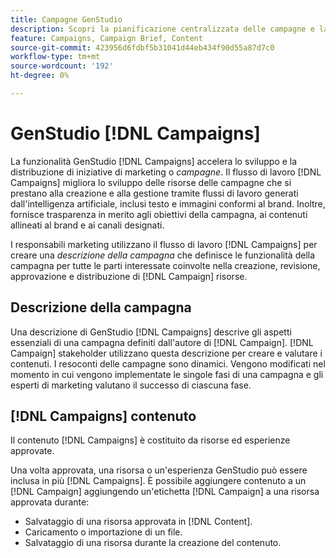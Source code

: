 ```yaml
---
title: Campagne GenStudio
description: Scopri la pianificazione centralizzata delle campagne e la creazione di brevi campagne.
feature: Campaigns, Campaign Brief, Content
source-git-commit: 423956d6fdbf5b31041d44eb434f90d55a87d7c0
workflow-type: tm+mt
source-wordcount: '192'
ht-degree: 0%

---
```



# GenStudio [!DNL Campaigns]

La funzionalità GenStudio [!DNL Campaigns] accelera lo sviluppo e la distribuzione di iniziative di marketing o _campagne_. Il flusso di lavoro [!DNL Campaigns] migliora lo sviluppo delle risorse delle campagne che si prestano alla creazione e alla gestione tramite flussi di lavoro generati dall&#39;intelligenza artificiale, inclusi testo e immagini conformi al brand. Inoltre, fornisce trasparenza in merito agli obiettivi della campagna, ai contenuti allineati al brand e ai canali designati.

I responsabili marketing utilizzano il flusso di lavoro [!DNL Campaigns] per creare una _descrizione della campagna_ che definisce le funzionalità della campagna per tutte le parti interessate coinvolte nella creazione, revisione, approvazione e distribuzione di [!DNL Campaign] risorse.

## Descrizione della campagna

Una descrizione di GenStudio [!DNL Campaigns] descrive gli aspetti essenziali di una campagna definiti dall&#39;autore di [!DNL Campaign]. [!DNL Campaign] stakeholder utilizzano questa descrizione per creare e valutare i contenuti. I resoconti delle campagne sono dinamici. Vengono modificati nel momento in cui vengono implementate le singole fasi di una campagna e gli esperti di marketing valutano il successo di ciascuna fase.

## [!DNL Campaigns] contenuto

Il contenuto [!DNL Campaigns] è costituito da risorse ed esperienze approvate.

Una volta approvata, una risorsa o un&#39;esperienza GenStudio può essere inclusa in più [!DNL Campaigns]. È possibile aggiungere contenuto a un [!DNL Campaign] aggiungendo un&#39;etichetta [!DNL Campaign] a una risorsa approvata durante:

* Salvataggio di una risorsa approvata in [!DNL Content].
* Caricamento o importazione di un file.
* Salvataggio di una risorsa durante la creazione del contenuto.
